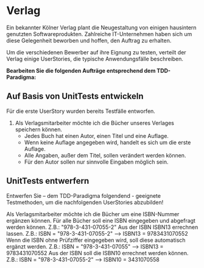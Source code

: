 # Verlag
Ein bekannter Kölner Verlag plant die Neugestaltung von einigen hausintern genutzten Softwareprodukten. Zahlreiche IT-Unternehmen haben sich um diese Gelegenheit beworben und hoffen, den Auftrag zu erhalten.

Um die verschiedenen Bewerber auf ihre Eignung zu testen, verteilt der Verlag einige UserStories, die typische Anwendungsfälle beschreiben.

**Bearbeiten Sie die folgenden Aufträge entsprechend dem TDD-Paradigma:**

## Auf Basis von UnitTests entwickeln
Für die erste UserStory wurden bereits Testfälle entworfen. 


1. Als Verlagsmitarbeiter möchte ich die Bücher unseres Verlages speichern können.
    - Jedes Buch hat einen Autor, einen Titel und eine Auflage.
    - Wenn keine Auflage angegeben wird, handelt es sich um die erste Auflage.
    - Alle Angaben, außer dem Titel, sollen verändert werden können.
    - Für den Autor sollen nur sinnvolle Eingaben möglich sein.

## UnitTests entwerfern
Entwerfen Sie – dem TDD-Paradigma folgendend - geeignete Testmethoden, um die nachfolgenden UserStories abzubilden!

Als Verlagsmitarbeiter möchte ich die Bücher um eine ISBN-Nummer ergänzen können.
Für alle Bücher soll eine ISBN eingegeben und abgefragt werden können. Z.B.: "978-3-431-07055-2"
Aus der ISBN ISBN13 errechnen lassen. Z.B.: ISBN = "978-3-431-07055-2" --> ISBN13 = 9783431070552
Wenn die ISBN ohne Prüfziffer eingegeben wird, soll diese automatisch ergänzt werden. Z.B.: ISBN = "978-3-431-07055" --> ISBN13 = 9783431070552
Aus der ISBN soll die ISBN10 errechnet werden können. Z.B.: ISBN = "978-3-431-07055-2" --> ISBN10 = 3431070558
